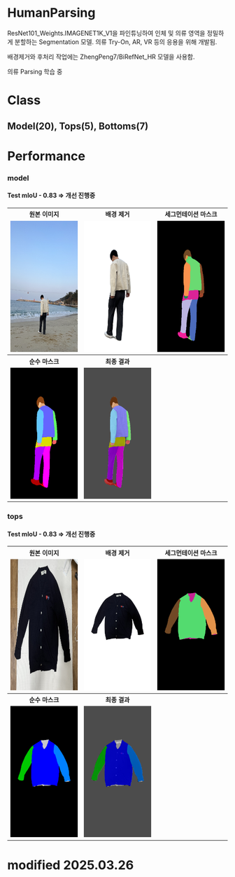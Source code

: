 # HumanParsing
ResNet101_Weights.IMAGENET1K_V1을 파인튜닝하여 인체 및 의류 영역을 정밀하게 분할하는 Segmentation 모델. 의류 Try-On, AR, VR 등의 응용을 위해 개발됨.

배경제거와 후처리 작업에는 ZhengPeng7/BiRefNet_HR 모델을 사용함.

의류 Parsing 학습 중

# Class
## Model(20), Tops(5), Bottoms(7)
# Performance
### model
#### Test mIoU - 0.83 => 개선 진행중 
<table>
  <tr>
    <th>원본 이미지</th>
    <th>배경 제거</th>
    <th>세그먼테이션 마스크</th>
  </tr>
  <tr>
    <td><img src="/assets/model_test2.jpg" alt="모델 원본 이미지" width="300px" height="300px"></td>
    <td><img src="/assets/model_test2_processed.png" alt="모델 배경제거" width="300px" height="300px"></td>
    <td><img src="/assets/model_test2_mask.png" alt="모델 테스트 마스크" width="300px" height="300px"></td>
  </tr>
  <tr>
    <th>순수 마스크</th>
    <th>최종 결과</th>
    <th></th>
  </tr>
  <tr>
    <td><img src="/assets/model_test2_pure_mask.png" alt="모델 테스트 순수 마스크" width="300px" height="300px"></td>
    <td><img src="/assets/model_test2_result.png" alt="모델 테스트 결과" width="300px" height="300px"></td>
    <td></td>
  </tr>
</table>

### tops
#### Test mIoU - 0.83 => 개선 진행중 
<table>
  <tr>
    <th>원본 이미지</th>
    <th>배경 제거</th>
    <th>세그먼테이션 마스크</th>
  </tr>
  <tr>
    <td><img src="/assets/cloth_test2.jpg" alt="모델 원본 이미지" width="300px" height="300px"></td>
    <td><img src="/assets/cloth_test2_processed.png" alt="모델 배경제거" width="300px" height="300px"></td>
    <td><img src="/assets/cloth_test2_mask.png" alt="모델 테스트 마스크" width="300px" height="300px"></td>
  </tr>
  <tr>
    <th>순수 마스크</th>
    <th>최종 결과</th>
    <th></th>
  </tr>
  <tr>
    <td><img src="/assets/cloth_test2_pure_mask.png" alt="모델 테스트 순수 마스크" width="300px" height="300px"></td>
    <td><img src="/assets/cloth_test2_result.png" alt="모델 테스트 결과" width="300px" height="300px"></td>
    <td></td>
  </tr>
</table>

# modified 2025.03.26